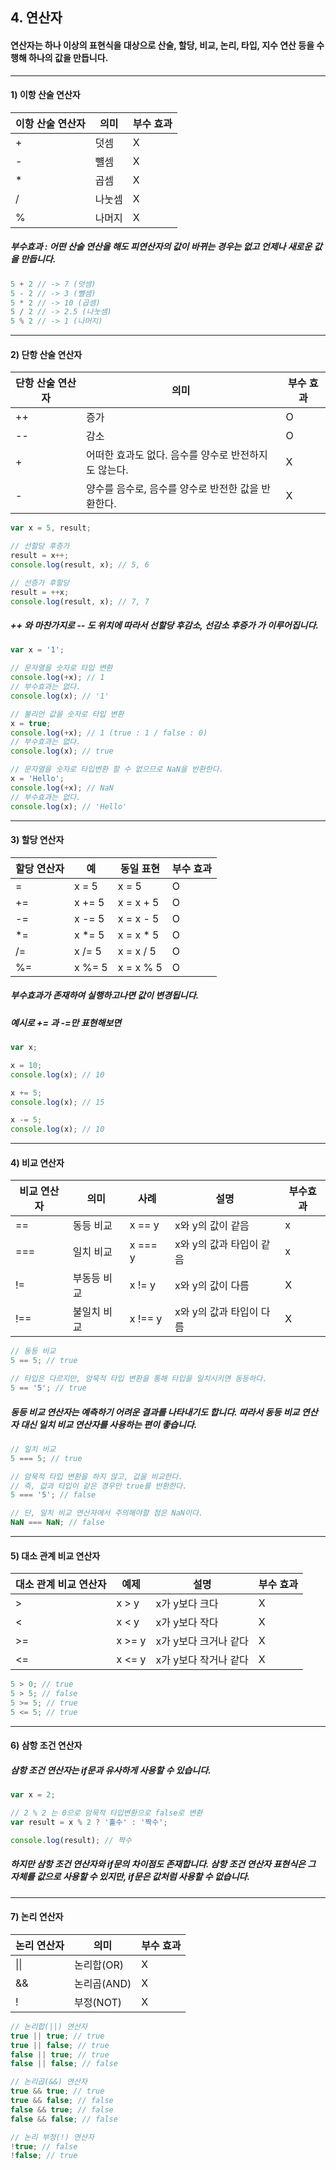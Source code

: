 ## 4. 연산자

#### 연산자는 하나 이상의 표현식을 대상으로 산술, 할당, 비교, 논리, 타입, 지수 연산 등을 수행해 하나의 값을 만듭니다.

---

#### 1) 이항 산술 연산자
|이항 산술 연산자|의미|부수 효과|
|---------------|---|---------|
|+|덧셈|X|
|-|뺼셈|X|
|*|곱셈|X|
|/|나눗셈|X|
|%|나머지|X|

##### 부수효과 : 어떤 산술 연산을 해도 피연산자의 값이 바뀌는 경우는 없고 언제나 새로운 값을 만듭니다.

```javascript
5 + 2 // -> 7 (덧셈)
5 - 2 // -> 3 (뺄셈)
5 * 2 // -> 10 (곱셈)
5 / 2 // -> 2.5 (나눗셈)
5 % 2 // -> 1 (나머지)
```

---

#### 2) 단항 산술 연산자
|단항 산술 연산자|의미|부수 효과|
|---------------|---|---------|
|++|증가|O|
|--|감소|O|
|+|어떠한 효과도 없다. 음수를 양수로 반전하지도 않는다.|X|
|-|양수를 음수로, 음수를 양수로 반전한 값을 반환한다. |X|

```javascript
var x = 5, result;

// 선할당 후증가
result = x++;
console.log(result, x); // 5, 6

// 선증가 후할당
result = ++x;
console.log(result, x); // 7, 7
```

##### ++ 와 마찬가지로 -- 도 위치에 따라서 선할당 후감소, 선감소 후증가 가 이루어집니다.

```javascript
var x = '1';

// 문자열을 숫자로 타입 변환
console.log(+x); // 1
// 부수효과는 없다.
console.log(x); // '1'

// 불리언 값을 숫자로 타입 변환
x = true;
console.log(+x); // 1 (true : 1 / false : 0)
// 부수효과는 없다.
console.log(x); // true

// 문자열을 숫자로 타입변환 할 수 없으므로 NaN을 반환한다.
x = 'Hello';
console.log(+x); // NaN
// 부수효과는 없다.
console.log(x); // 'Hello'
```

---

#### 3) 할당 연산자
|할당 연산자|예|동일 표현|부수 효과|
|---------------|---|---------|-|
|=|x = 5|x = 5|O|
|+=|x += 5|x = x + 5|O|
|-=|x -= 5|x = x - 5|O|
|*=|x *= 5|x = x * 5|O|
|/=|x /= 5|x = x / 5|O|
|%=|x %= 5|x = x % 5|O|

##### 부수효과가 존재하여 실행하고나면 값이 변경됩니다.
##### 예시로 += 과 -=만 표현해보면
```javascript
var x;

x = 10;
console.log(x); // 10

x += 5;
console.log(x); // 15

x -= 5;
console.log(x); // 10
```

---

#### 4) 비교 연산자
|비교 연산자|의미|사례|설명|부수효과|
|---------------|---|---------|-|-|
|==|동등 비교|x == y|x와 y의 값이 같음|x|
|===|일치 비교|x === y|x와 y의 값과 타입이 같음|x|
|!=|부동등 비교|x != y|x와 y의 값이 다름|X|
|!==|불일치 비교|x !== y|x와 y의 값과 타입이 다름|X|

```javascript
// 동등 비교
5 == 5; // true

// 타입은 다르지만, 암묵적 타입 변환을 통해 타입을 일치시키면 동등하다.
5 == '5'; // true
```

##### 동등 비교 연산자는 예측하기 어려운 결과를 나타내기도 합니다. 따라서 동등 비교 연산자 대신 일치 비교 연산자를 사용하는 편이 좋습니다.

```javascript
// 일치 비교
5 === 5; // true

// 암묵적 타입 변환을 하지 않고, 값을 비교한다.
// 즉, 값과 타입이 같은 경우만 true를 반환한다.
5 === '5'; // false

// 단, 일치 비교 연산자에서 주의해야할 점은 NaN이다.
NaN === NaN; // false
```

---

#### 5) 대소 관계 비교 연산자
| 대소 관계 비교 연산자 | 예제 | 설명| 부수 효과 |
|----|--------|---------------------|--|
| >  | x > y  | x가 y보다 크다       | X |
| <  | x < y  | x가 y보다 작다       | X |
| >= | x >= y | x가 y보다 크거나 같다 | X |
| <= | x <= y | x가 y보다 작거나 같다 | X |

```javascript
5 > 0; // true
5 > 5; // false
5 >= 5; // true
5 <= 5; // true
```

---

#### 6) 삼항 조건 연산자
##### 삼항 조건 연산자는 if문과 유사하게 사용할 수 있습니다.
```javascript
var x = 2;

// 2 % 2 는 0으로 암묵적 타입변환으로 false로 변환 
var result = x % 2 ? '홀수' : '짝수';

console.log(result); // 짝수 
```
##### 하지만 삼항 조건 연산자와 if문의 차이점도 존재합니다. 삼항 조건 연산자 표현식은 그 자체를 값으로 사용할 수 있지만, if문은 값처럼 사용할 수 없습니다.

---

#### 7) 논리 연산자
| 논리 연산자 | 의미         | 부수 효과 |
|-------------|--------------|-----------|
| \|\|        | 논리합(OR)   | X         |
| &&          | 논리곱(AND)  | X         |
| !           | 부정(NOT)    | X         |

```javascript
// 논리합(||) 연산자
true || true; // true
true || false; // true
false || true; // true
false || false; // false

// 논리곱(&&) 연산자 
true && true; // true
true && false; // false
false && true; // false
false && false; // false

// 논리 부정(!) 연산자
!true; // false
!false; // true 
```
